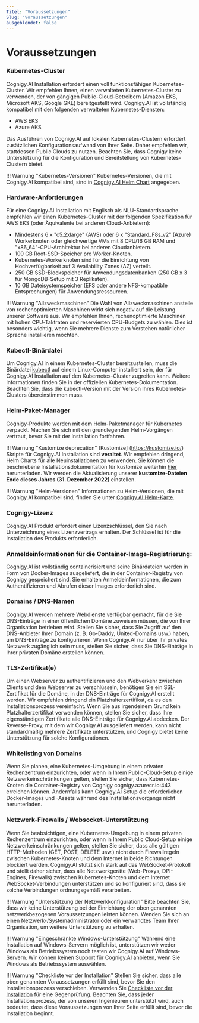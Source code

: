 ```yaml
---
Titel: "Voraussetzungen"
Slug: "Voraussetzungen"
ausgeblendet: false
---
```

# Voraussetzungen

### Kubernetes-Cluster
Cognigy.AI Installation erfordert einen voll funktionsfähigen Kubernetes-Cluster. Wir empfehlen Ihnen, einen verwalteten Kubernetes-Cluster zu verwenden, der von gängigen Public-Cloud-Betreibern (Amazon EKS, Microsoft AKS, Google GKE) bereitgestellt wird. Cognigy.AI ist vollständig kompatibel mit den folgenden verwalteten Kubernetes-Diensten:

- AWS EKS
- Azure AKS

Das Ausführen von Cognigy.AI auf lokalen Kubernetes-Clustern erfordert zusätzlichen Konfigurationsaufwand von Ihrer Seite. Daher empfehlen wir, stattdessen Public Clouds zu nutzen. Beachten Sie, dass Cognigy keine Unterstützung für die Konfiguration und Bereitstellung von Kubernetes-Clustern bietet.

!!! Warnung "Kubernetes-Versionen"
    Kubernetes-Versionen, die mit Cognigy.AI kompatibel sind, sind in [Cognigy.AI Helm Chart](https://github.com/Cognigy/cognigy-ai-helm-chart) angegeben.

### Hardware-Anforderungen
Für eine Cognigy.AI Installation mit Englisch als NLU-Standardsprache empfehlen wir einen Kubernetes-Cluster mit der folgenden Spezifikation für AWS EKS (oder Äquivalente bei anderen Cloud-Anbietern):

- Mindestens 6 x "c5.2xlarge" (AWS) oder 6 x "Standard_F8s_v2" (Azure) Workerknoten oder gleichwertige VMs mit 8 CPU/16 GB RAM und "x86_64"-CPU-Architektur bei anderen Cloudanbietern.
- 100 GB Root-SSD-Speicher pro Worker-Knoten.
- Kubernetes-Workerknoten sind für die Einrichtung von Hochverfügbarkeit auf 3 Availability Zones (AZ) verteilt.
- 250 GB SSD-Blockspeicher für Anwendungsdatenbanken (250 GB x 3 für MongoDB-Setup mit 3 Replikaten).
- 10 GB Dateisystemspeicher (EFS oder andere NFS-kompatible Entsprechungen) für Anwendungsressourcen.

!!! Warnung "Allzweckmaschinen"
    Die Wahl von Allzweckmaschinen anstelle von rechenoptimierten Maschinen wirkt sich negativ auf die Leistung unserer Software aus. Wir empfehlen Ihnen, rechenoptimierte Maschinen mit hohen CPU-Taktraten und reservierten CPU-Budgets zu wählen. Dies ist besonders wichtig, wenn Sie mehrere Dienste zum Verstehen natürlicher Sprache installieren möchten.

### Kubectl-Binärdatei 
Um Cognigy.AI in einem Kubernetes-Cluster bereitzustellen, muss die Binärdatei [kubectl](https://kubernetes.io/docs/reference/kubectl/) auf einem Linux-Computer installiert sein, der für Cognigy.AI Installation auf den Kubernetes-Cluster zugreifen kann. Weitere Informationen finden Sie in der offiziellen Kubernetes-Dokumentation. Beachten Sie, dass die kubectl-Version mit der Version Ihres Kubernetes-Clusters übereinstimmen muss.

### Helm-Paket-Manager
Cognigy-Produkte werden mit dem [Helm](https://helm.sh/)-Paketmanager für Kubernetes verpackt. Machen Sie sich mit den grundlegenden Helm-Vorgängen vertraut, bevor Sie mit der Installation fortfahren.

!!! Warnung "Kustomize deprecation"
    [Kustomize] (https://kustomize.io/) Skripte für Cognigy.AI Installation sind **veraltet**. Wir empfehlen dringend, Helm Charts für alle Neuinstallationen zu verwenden. Sie können die beschriebene Installationsdokumentation für kustomize weiterhin [hier](https://docs.cognigy.com/downloads/cognigy-4-x.zip) herunterladen. Wir werden die Aktualisierung unserer **kustomize-Dateien Ende dieses Jahres (31. Dezember 2022)** einstellen.

!!! Warnung "Helm-Versionen"
    Informationen zu Helm-Versionen, die mit Cognigy.AI kompatibel sind, finden Sie unter [Cognigy.AI Helm-Karte](https://github.com/Cognigy/cognigy-ai-helm-chart).

### Cognigy-Lizenz
Cognigy.AI Produkt erfordert einen Lizenzschlüssel, den Sie nach Unterzeichnung eines Lizenzvertrags erhalten. Der Schlüssel ist für die Installation des Produkts erforderlich.

### Anmeldeinformationen für die Container-Image-Registrierung:
Cognigy.AI ist vollständig containerisiert und seine Binärdateien werden in Form von Docker-Images ausgeliefert, die in der Container-Registry von Cognigy gespeichert sind. Sie erhalten Anmeldeinformationen, die zum Authentifizieren und Abrufen dieser Images erforderlich sind.

### Domains / DNS-Namen
Cognigy.AI werden mehrere Webdienste verfügbar gemacht, für die Sie DNS-Einträge in einer öffentlichen Domäne zuweisen müssen, die von Ihrer Organisation betrieben wird. Stellen Sie sicher, dass Sie Zugriff auf den DNS-Anbieter Ihrer Domain (z. B. Go-Daddy, United-Domains usw.) haben, um DNS-Einträge zu konfigurieren. Wenn Cognigy.AI nur über Ihr privates Netzwerk zugänglich sein muss, stellen Sie sicher, dass Sie DNS-Einträge in Ihrer privaten Domäne erstellen können.

### TLS-Zertifikat(e)
Um einen Webserver zu authentifizieren und den Webverkehr zwischen Clients und dem Webserver zu verschlüsseln, benötigen Sie ein SSL-Zertifikat für die Domäne, in der DNS-Einträge für Cognigy.AI erstellt werden. Wir empfehlen dringend ein Platzhalterzertifikat, da es den Installationsprozess vereinfacht. Wenn Sie aus irgendeinem Grund kein Platzhalterzertifikat verwenden können, stellen Sie sicher, dass Ihre eigenständigen Zertifikate alle DNS-Einträge für Cognigy.AI abdecken. Der Reverse-Proxy, mit dem wir Cognigy.AI ausgeliefert werden, kann nicht standardmäßig mehrere Zertifikate unterstützen, und Cognigy bietet keine Unterstützung für solche Konfigurationen.

### Whitelisting von Domains
Wenn Sie planen, eine Kubernetes-Umgebung in einem privaten Rechenzentrum einzurichten, oder wenn in Ihrem Public-Cloud-Setup einige Netzwerkeinschränkungen gelten, stellen Sie sicher, dass Kubernetes-Knoten die Container-Registry von Cognigy cognigy.azurecr.io:443 erreichen können. Andernfalls kann Cognigy.AI Setup die erforderlichen Docker-Images und -Assets während des Installationsvorgangs nicht herunterladen.

### Netzwerk-Firewalls / Websocket-Unterstützung
Wenn Sie beabsichtigen, eine Kubernetes-Umgebung in einem privaten Rechenzentrum einzurichten, oder wenn in Ihrem Public Cloud-Setup einige Netzwerkeinschränkungen gelten, stellen Sie sicher, dass alle gültigen HTTP-Methoden (GET, POST, DELETE usw.) nicht durch Firewallregeln zwischen Kubernetes-Knoten und dem Internet in beide Richtungen blockiert werden. Cognigy.AI stützt sich stark auf das WebSocket-Protokoll und stellt daher sicher, dass alle Netzwerkgeräte (Web-Proxys, DPI-Engines, Firewalls) zwischen Kubernetes-Knoten und dem Internet WebSocket-Verbindungen unterstützen und so konfiguriert sind, dass sie solche Verbindungen ordnungsgemäß verarbeiten.

!!! Warnung "Unterstützung der Netzwerkkonfiguration"
    Bitte beachten Sie, dass wir keine Unterstützung bei der Einrichtung der oben genannten netzwerkbezogenen Voraussetzungen leisten können. Wenden Sie sich an einen Netzwerk-/Systemadministrator oder ein verwandtes Team Ihrer Organisation, um weitere Unterstützung zu erhalten.

!!! Warnung "Eingeschränkte Windows-Unterstützung"
    Während eine Installation auf Windows-Servern möglich ist, unterstützen wir weder Windows als Betriebssystem noch testen wir Cognigy.AI auf Windows-Servern. Wir können keinen Support für Cognigy.AI anbieten, wenn Sie Windows als Betriebssystem auswählen.

!!! Warnung "Checkliste vor der Installation"
    Stellen Sie sicher, dass alle oben genannten Voraussetzungen erfüllt sind, bevor Sie den Installationsprozess verschieben. Verwenden Sie [Checkliste vor der Installation](pre-installation-checklist.md) für eine Gegenprüfung. Beachten Sie, dass jeder Installationsprozess, der von unseren Ingenieuren unterstützt wird, auch bedeutet, dass diese Voraussetzungen von Ihrer Seite erfüllt sind, bevor die Installation beginnt.